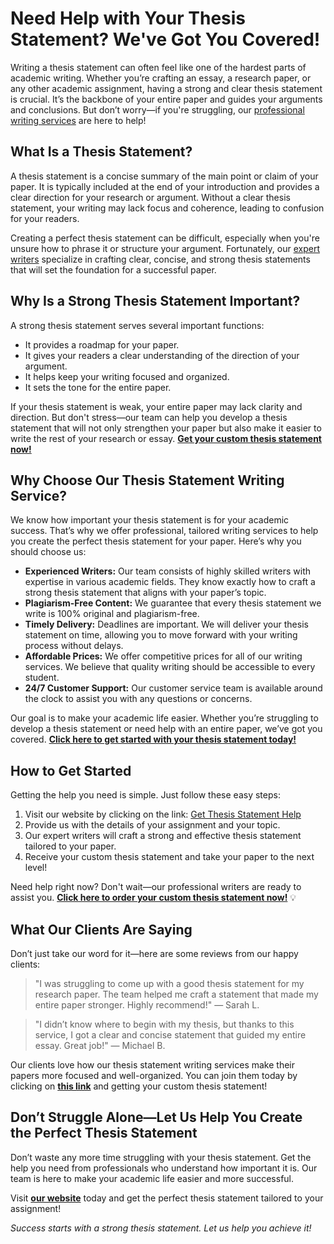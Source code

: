 # Need Help with Your Thesis Statement? We've Got You Covered!

Writing a thesis statement can often feel like one of the hardest parts of academic writing. Whether you’re crafting an essay, a research paper, or any other academic assignment, having a strong and clear thesis statement is crucial. It’s the backbone of your entire paper and guides your arguments and conclusions. But don’t worry—if you're struggling, our [professional writing services](https://tinyurl.com/topessay?keyword=a+thesis+statement) are here to help!

## What Is a Thesis Statement?

A thesis statement is a concise summary of the main point or claim of your paper. It is typically included at the end of your introduction and provides a clear direction for your research or argument. Without a clear thesis statement, your writing may lack focus and coherence, leading to confusion for your readers.

Creating a perfect thesis statement can be difficult, especially when you're unsure how to phrase it or structure your argument. Fortunately, our [expert writers](https://tinyurl.com/topessay?keyword=a+thesis+statement) specialize in crafting clear, concise, and strong thesis statements that will set the foundation for a successful paper.

## Why Is a Strong Thesis Statement Important?

A strong thesis statement serves several important functions:

- It provides a roadmap for your paper.
- It gives your readers a clear understanding of the direction of your argument.
- It helps keep your writing focused and organized.
- It sets the tone for the entire paper.

If your thesis statement is weak, your entire paper may lack clarity and direction. But don't stress—our team can help you develop a thesis statement that will not only strengthen your paper but also make it easier to write the rest of your research or essay. **[Get your custom thesis statement now!](https://tinyurl.com/topessay?keyword=a+thesis+statement)**

## Why Choose Our Thesis Statement Writing Service?

We know how important your thesis statement is for your academic success. That’s why we offer professional, tailored writing services to help you create the perfect thesis statement for your paper. Here’s why you should choose us:

- **Experienced Writers:** Our team consists of highly skilled writers with expertise in various academic fields. They know exactly how to craft a strong thesis statement that aligns with your paper’s topic.
- **Plagiarism-Free Content:** We guarantee that every thesis statement we write is 100% original and plagiarism-free.
- **Timely Delivery:** Deadlines are important. We will deliver your thesis statement on time, allowing you to move forward with your writing process without delays.
- **Affordable Prices:** We offer competitive prices for all of our writing services. We believe that quality writing should be accessible to every student.
- **24/7 Customer Support:** Our customer service team is available around the clock to assist you with any questions or concerns.

Our goal is to make your academic life easier. Whether you’re struggling to develop a thesis statement or need help with an entire paper, we’ve got you covered. **[Click here to get started with your thesis statement today!](https://tinyurl.com/topessay?keyword=a+thesis+statement)**

## How to Get Started

Getting the help you need is simple. Just follow these easy steps:

1. Visit our website by clicking on the link: [Get Thesis Statement Help](https://tinyurl.com/topessay?keyword=a+thesis+statement)
2. Provide us with the details of your assignment and your topic.
3. Our expert writers will craft a strong and effective thesis statement tailored to your paper.
4. Receive your custom thesis statement and take your paper to the next level!

Need help right now? Don't wait—our professional writers are ready to assist you. [**Click here to order your custom thesis statement now!**](https://tinyurl.com/topessay?keyword=a+thesis+statement) 💡

## What Our Clients Are Saying

Don’t just take our word for it—here are some reviews from our happy clients:

> "I was struggling to come up with a good thesis statement for my research paper. The team helped me craft a statement that made my entire paper stronger. Highly recommend!" — Sarah L.

> "I didn’t know where to begin with my thesis, but thanks to this service, I got a clear and concise statement that guided my entire essay. Great job!" — Michael B.

Our clients love how our thesis statement writing services make their papers more focused and well-organized. You can join them today by clicking on [**this link**](https://tinyurl.com/topessay?keyword=a+thesis+statement) and getting your custom thesis statement!

## Don’t Struggle Alone—Let Us Help You Create the Perfect Thesis Statement

Don’t waste any more time struggling with your thesis statement. Get the help you need from professionals who understand how important it is. Our team is here to make your academic life easier and more successful.

Visit [**our website**](https://tinyurl.com/topessay?keyword=a+thesis+statement) today and get the perfect thesis statement tailored to your assignment!

_Success starts with a strong thesis statement. Let us help you achieve it!_

